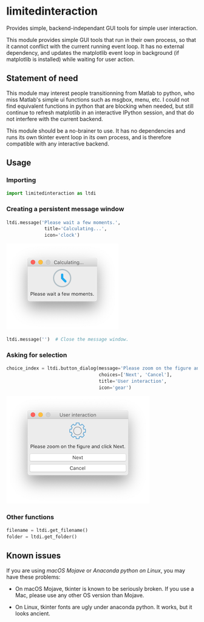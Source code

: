 # limitedinteraction

Provides simple, backend-independant GUI tools for simple user interaction.

This module provides simple GUI tools that run in their own process, so that it cannot
conflict with the current running event loop. It has no external dependency, and updates
the matplotlib event loop in background (if matplotlib is installed) while waiting for
user action.


## Statement of need ##

This module may interest people transitionning from Matlab to python, who miss Matlab's
simple ui functions such as msgbox, menu, etc. I could not find equivalent functions in
python that are blocking when needed, but still continue to refresh matplotlib
in an interactive IPython session, and that do not interfere with the current backend.

This module should be a no-brainer to use. It has no dependencies and runs its own
tkinter event loop in its own process, and is therefore compatible with any interactive
backend.


## Usage ##

### Importing ###

```python
import limitedinteraction as ltdi
```

### Creating a persistent message window ###

```python
ltdi.message('Please wait a few moments.',
              title='Calculating...',
              icon='clock')
```

![message_calculating](/doc/message_calculating.png)

```python
ltdi.message('')  # Close the message window.
```

### Asking for selection ###

```python
choice_index = ltdi.button_dialog(message='Please zoom on the figure and click Next.',
                                  choices=['Next', 'Cancel'],
                                  title='User interaction',
                                  icon='gear')
```

![button_dialog_user_interaction.png](/doc/button_dialog_user_interaction.png)


### Other functions ###
```python
filename = ltdi.get_filename()
folder = ltdi.get_folder()
```

## Known issues ##

If you are using *macOS Mojave* or *Anaconda python on Linux*, you may have these
problems:

- On macOS Mojave, tkinter is known to be seriously broken. If you use a Mac, please use
  any other OS version than Mojave.

- On Linux, tkinter fonts are ugly under anaconda python. It works, but it looks ancient.
